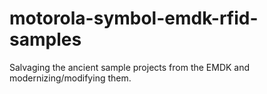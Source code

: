 # motorola-symbol-emdk-rfid-samples
Salvaging the ancient sample projects from the EMDK and modernizing/modifying them.
